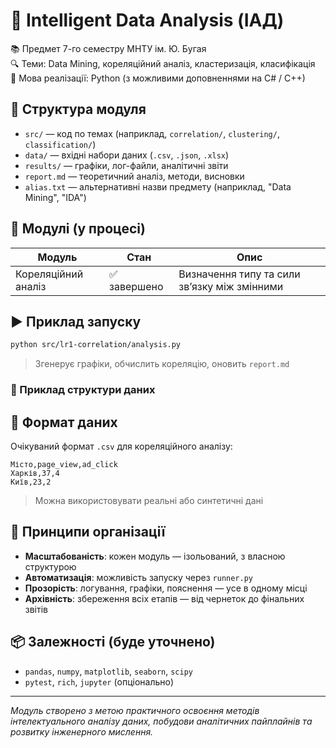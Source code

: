 # 🧠 Intelligent Data Analysis (ІАД)

📚 Предмет 7-го семестру МНТУ ім. Ю. Бугая  
🔍 Теми: Data Mining, кореляційний аналіз, кластеризація, класифікація  
🔧 Мова реалізації: Python (з можливими доповненнями на C# / C++)

## 📁 Структура модуля

- `src/` — код по темах (наприклад, `correlation/`, `clustering/`, `classification/`)
- `data/` — вхідні набори даних (`.csv`, `.json`, `.xlsx`)
- `results/` — графіки, лог-файли, аналітичні звіти
- `report.md` — теоретичний аналіз, методи, висновки
- `alias.txt` — альтернативні назви предмету (наприклад, "Data Mining", "IDA")

## 🚀 Модулі (у процесі)

| Модуль              | Стан         | Опис                                         |
| ------------------- | ------------ | -------------------------------------------- |
| Кореляційний аналіз | ✅ завершено | Визначення типу та сили зв’язку між змінними |

## ▶️ Приклад запуску

```bash
python src/lr1-correlation/analysis.py
```

> Згенерує графіки, обчислить кореляцію, оновить `report.md`

### 📁 Приклад структури даних

## 📄 Формат даних

Очікуваний формат `.csv` для кореляційного аналізу:

```
Місто,page_view,ad_click
Харків,37,4
Київ,23,2

```

> Можна використовувати реальні або синтетичні дані

## 🧩 Принципи організації

- **Масштабованість**: кожен модуль — ізольований, з власною структурою
- **Автоматизація**: можливість запуску через `runner.py`
- **Прозорість**: логування, графіки, пояснення — усе в одному місці
- **Архівність**: збереження всіх етапів — від чернеток до фінальних звітів

## 📦 Залежності (буде уточнено)

- `pandas`, `numpy`, `matplotlib`, `seaborn`, `scipy`
- `pytest`, `rich`, `jupyter` (опціонально)

---

_Модуль створено з метою практичного освоєння методів інтелектуального аналізу даних, побудови аналітичних пайплайнів та розвитку інженерного мислення._

```

```
